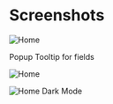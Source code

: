 # Screenshots

![Home](https://imgur.com/59Vn0GJ.png)

 Popup Tooltip for fields
 
![Home](https://imgur.com/abEeG87.png)

![Home Dark Mode](https://imgur.com/TcHK3jC.png)
